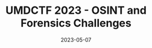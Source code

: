 ---
title: UMDCTF 2023 - OSINT and Forensics Challenges
date: 2023-05-07
categories: [CTF, OSINT]
tags: [osint]     # TAG names should always be lowercase
---